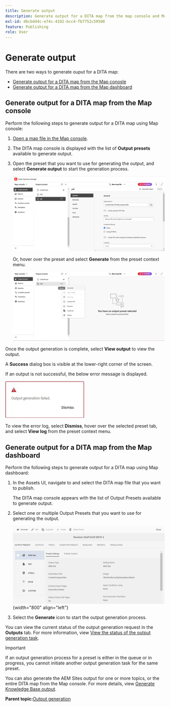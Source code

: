 ```yaml
---
title: Generate output 
description: Generate output for a DITA map from the map console and Map dashboard in AEM Guides. 
exl-id: d6cbd44c-e74c-4192-bcc4-fb7752c59508
feature: Publishing
role: User
---
```

# Generate output  

There are two ways to generate ouput for a DITA map:

- [Generate output for a DITA map from the Map conosle](#generate-output-for-a-dita-map-from-the-map-console) 
- [Generate output for a DITA map from the Map dashboard](#generate-output-for-a-dita-map-from-the-map-dashboard)

## Generate output for a DITA map from the Map console 

Perform the following steps to generate output for a DITA map using Map conosle:

1. [Open a map file in the Map console](./open-files-map-console.md).
2. The DITA map console is displayed with the list of **Output presets** available to generate output.

3. Open the preset that you want to use for generating the output, and select **Generate output** to start the generation process.

    <img src="images/generate-output-pdf.png" alt="metadata tab" width=600>

    Or, hover over the preset and select **Generate** from the preset context menu.
    
    
    <img src="images/generate-preset-map-console.png" alt="metadata tab" width=600>

Once the output generation is complete, select **View output** to view the output.  
    
A **Success** dialog box is visible at the lower-right corner of the screen.
    
If an output is not successful, the below error message is displayed.
    
<img src="images/error-log.png" alt ="error log" width =250>
    
To view the error log, select **Dismiss**, hover over the selected preset tab, and select **View log** from the preset context menu.

## Generate output for a DITA map from the Map dashboard 

Perform the following steps to generate output for a DITA map using Map dashboard:

1.  In the Assets UI, navigate to and select the DITA map file that you want to publish.

    The DITA map console appears with the list of Output Presets available to generate output.

1.  Select one or multiple Output Presets that you want to use for generating the output.

    ![](images/generate-multiple-outputs-uuid.png){width="800" align="left"}

1.  Select the **Generate** icon to start the output generation process.


You can view the current status of the output generation request in the **Outputs** tab. For more information, view [View the status of the output generation task](./generate-output-manage-process.md#view-the-status-of-the-output-generation-task).

>[!IMPORTANT]
>
> If an output generation process for a preset is either in the queue or in progress, you cannot initiate another output generation task for the same preset.

You can also generate the AEM Sites output for one or more topics, or the entire DITA map from the Map console. For more details, view [Generate Knowledge Base output](web-editor-article-publishing.md#id218CK0U019I).




**Parent topic:**[Output generation](generate-output.md)

